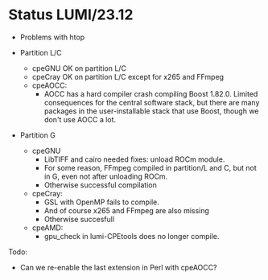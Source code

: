 # Status LUMI/23.12

-   Problems with htop
-   Partition L/C
    -   cpeGNU OK on partition L/C
    -   cpeCray OK on partition L/C except for x265 and FFmpeg
    -   cpeAOCC:
        -   AOCC has a hard compiler crash compiling Boost 1.82.0.
            Limited consequences for the central software stack, but there are
            many packages in the user-installable stack that use Boost, though we
            don't use AOCC a lot.

-   Partition G
    -   cpeGNU
        -   LibTIFF and cairo needed fixes: unload ROCm module.
        -   For some reason, FFmpeg compiled in partition/L and C, but not in G,
            even not after unloading ROCm.
        -   Otherwise successful compilation
    -   cpeCray:
        -   GSL with OpenMP fails to compile.
        -   And of course x265 and FFmpeg are also missing
        -   Otherwise succesfull
    -   cpeAMD:
        -   gpu_check in lumi-CPEtools does no longer compile.


Todo: 
-   Can we re-enable the last extension in Perl with cpeAOCC?
